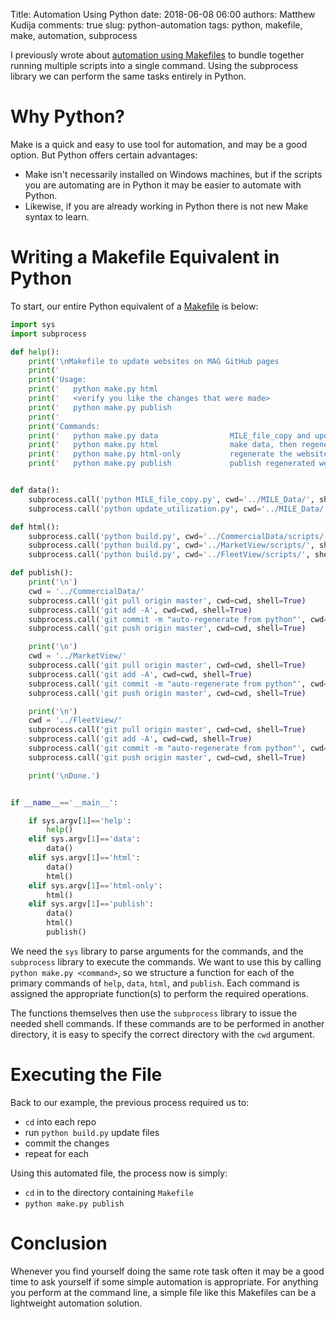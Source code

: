 Title: Automation Using Python
date: 2018-06-08 06:00
authors: Matthew Kudija
comments: true
slug: python-automation
tags: python, makefile, make, automation, subprocess

<!-- PELICAN_BEGIN_SUMMARY -->

I previously wrote about [automation using Makefiles](http://matthewkudija.com/blog/2018/03/15/makefile-automation/) to bundle together running multiple scripts into a single command. Using the subprocess library we can perform the same tasks entirely in Python.

<!-- PELICAN_END_SUMMARY -->


# Why Python?

Make is a quick and easy to use tool for automation, and may be a good option. But Python offers certain advantages:

- Make isn't necessarily installed on Windows machines, but if the scripts you are automating are in Python it may be easier to automate with Python.
- Likewise, if you are already working in Python there is not new Make syntax to learn. 


# Writing a Makefile Equivalent in Python
To start, our entire Python equivalent of a [Makefile](https://github.com/mkudija/blog/blob/master/content/downloads/code/Makefile) is below:


```python
import sys
import subprocess

def help():
    print('\nMakefile to update websites on MAG GitHub pages                                   ')
    print('                                                                                    ')
    print('Usage:                                                                              ')
    print('   python make.py html                                                              ')
    print('   <verify you like the changes that were made>                                     ')
    print('   python make.py publish                                                           ')
    print('                                                                                    ')
    print('Commands:                                                                           ')
    print('   python make.py data                MILE_file_copy and update_utilization         ')
    print('   python make.py html                make data, then regenerate the websites       ')
    print('   python make.py html-only           regenerate the websites (no data update)      ')
    print('   python make.py publish             publish regenerated websites to GitHub      \n')


def data():
    subprocess.call('python MILE_file_copy.py', cwd='../MILE_Data/', shell=True)
    subprocess.call('python update_utilization.py', cwd='../MILE_Data/', shell=True)

def html():
    subprocess.call('python build.py', cwd='../CommercialData/scripts/', shell=True)
    subprocess.call('python build.py', cwd='../MarketView/scripts/', shell=True)
    subprocess.call('python build.py', cwd='../FleetView/scripts/', shell=True)

def publish():
    print('\n')
    cwd = '../CommercialData/'
    subprocess.call('git pull origin master', cwd=cwd, shell=True)
    subprocess.call('git add -A', cwd=cwd, shell=True)
    subprocess.call('git commit -m "auto-regenerate from python"', cwd=cwd, shell=True)
    subprocess.call('git push origin master', cwd=cwd, shell=True)

    print('\n')
    cwd = '../MarketView/'
    subprocess.call('git pull origin master', cwd=cwd, shell=True)
    subprocess.call('git add -A', cwd=cwd, shell=True)
    subprocess.call('git commit -m "auto-regenerate from python"', cwd=cwd, shell=True)
    subprocess.call('git push origin master', cwd=cwd, shell=True)

    print('\n')
    cwd = '../FleetView/'
    subprocess.call('git pull origin master', cwd=cwd, shell=True)
    subprocess.call('git add -A', cwd=cwd, shell=True)
    subprocess.call('git commit -m "auto-regenerate from python"', cwd=cwd, shell=True)
    subprocess.call('git push origin master', cwd=cwd, shell=True)

    print('\nDone.')


if __name__=='__main__':

    if sys.argv[1]=='help':
        help()
    elif sys.argv[1]=='data':
        data()
    elif sys.argv[1]=='html':
        data()
        html()
    elif sys.argv[1]=='html-only':
        html()
    elif sys.argv[1]=='publish':
        data()
        html()
        publish()
```

We need the `sys` library to parse arguments for the commands, and the `subprocess` library to execute the commands. We want to use this by calling `python make.py <command>`, so we structure a function for each of the primary commands of `help`, `data`, `html`, and `publish`. Each command is assigned the appropriate function(s) to perform the required operations. 

The functions themselves then use the `subprocess` library to issue the needed shell commands. If these commands are to be performed in another directory, it is easy to specify the correct directory with the `cwd` argument. 


# Executing the File

Back to our example, the previous process required us to:

- `cd` into each repo
- run `python build.py` update files
- commit the changes
- repeat for each

Using this automated file, the process now is simply:

- `cd` in to the directory containing `Makefile`
- `python make.py publish`


# Conclusion

Whenever you find yourself doing the same rote task often it may be a good time to ask yourself if some simple automation is appropriate. For anything you perform at the command line, a simple file like this Makefiles can be a lightweight automation solution.